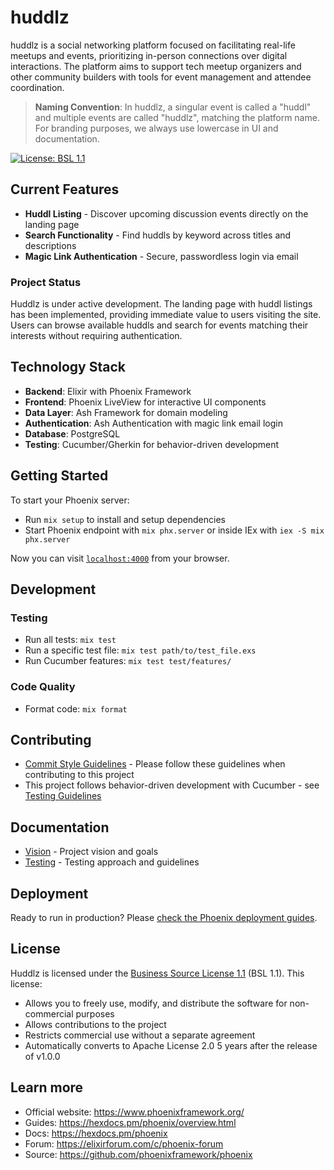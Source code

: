 # huddlz

huddlz is a social networking platform focused on facilitating real-life meetups and events, prioritizing in-person connections over digital interactions. The platform aims to support tech meetup organizers and other community builders with tools for event management and attendee coordination.

> **Naming Convention**: In huddlz, a singular event is called a "huddl" and multiple events are called "huddlz", matching the platform name. For branding purposes, we always use lowercase in UI and documentation.

[![License: BSL 1.1](https://img.shields.io/badge/License-BSL%201.1-blue.svg)](LICENSE.md)

## Current Features

- **Huddl Listing** - Discover upcoming discussion events directly on the landing page
- **Search Functionality** - Find huddls by keyword across titles and descriptions
- **Magic Link Authentication** - Secure, passwordless login via email

### Project Status

Huddlz is under active development. The landing page with huddl listings has been implemented, providing immediate value to users visiting the site. Users can browse available huddls and search for events matching their interests without requiring authentication.

## Technology Stack

- **Backend**: Elixir with Phoenix Framework
- **Frontend**: Phoenix LiveView for interactive UI components
- **Data Layer**: Ash Framework for domain modeling
- **Authentication**: Ash Authentication with magic link email login
- **Database**: PostgreSQL
- **Testing**: Cucumber/Gherkin for behavior-driven development

## Getting Started

To start your Phoenix server:

* Run `mix setup` to install and setup dependencies
* Start Phoenix endpoint with `mix phx.server` or inside IEx with `iex -S mix phx.server`

Now you can visit [`localhost:4000`](http://localhost:4000) from your browser.

## Development

### Testing

* Run all tests: `mix test`
* Run a specific test file: `mix test path/to/test_file.exs`
* Run Cucumber features: `mix test test/features/`

### Code Quality

* Format code: `mix format`

## Contributing

* [Commit Style Guidelines](docs/commit-style.md) - Please follow these guidelines when contributing to this project
* This project follows behavior-driven development with Cucumber - see [Testing Guidelines](docs/testing.md)

## Documentation

* [Vision](docs/vision.md) - Project vision and goals
* [Testing](docs/testing.md) - Testing approach and guidelines

## Deployment

Ready to run in production? Please [check the Phoenix deployment guides](https://hexdocs.pm/phoenix/deployment.html).

## License

Huddlz is licensed under the [Business Source License 1.1](LICENSE.md) (BSL 1.1). This license:

* Allows you to freely use, modify, and distribute the software for non-commercial purposes
* Allows contributions to the project
* Restricts commercial use without a separate agreement
* Automatically converts to Apache License 2.0 5 years after the release of v1.0.0

## Learn more

* Official website: https://www.phoenixframework.org/
* Guides: https://hexdocs.pm/phoenix/overview.html
* Docs: https://hexdocs.pm/phoenix
* Forum: https://elixirforum.com/c/phoenix-forum
* Source: https://github.com/phoenixframework/phoenix
